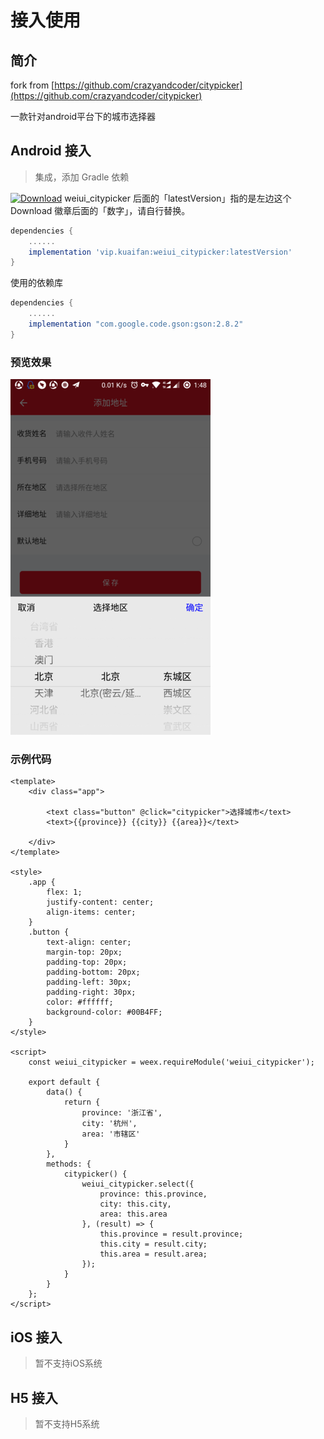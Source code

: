 # 接入使用

## 简介

fork from [https://github.com/crazyandcoder/citypicker](https://github.com/crazyandcoder/citypicker)

一款针对android平台下的城市选择器

## Android 接入

> 集成，添加 Gradle 依赖

[![Download](https://api.bintray.com/packages/kuaifan/maven/weiui_citypicker/images/download.svg)](https://bintray.com/kuaifan/maven/weiui_citypicker/_latestVersion) weiui_citypicker 后面的「latestVersion」指的是左边这个 Download 徽章后面的「数字」，请自行替换。

```groovy
dependencies {
    ......
    implementation 'vip.kuaifan:weiui_citypicker:latestVersion'
}
```

使用的依赖库

```groovy
dependencies {
    ......
    implementation "com.google.code.gson:gson:2.8.2"
}
```

### 预览效果

![](media/ezgif-4-82378e086c.png)

### 示例代码

```vue
<template>
    <div class="app">

        <text class="button" @click="citypicker">选择城市</text>
        <text>{{province}} {{city}} {{area}}</text>

    </div>
</template>

<style>
    .app {
        flex: 1;
        justify-content: center;
        align-items: center;
    }
    .button {
        text-align: center;
        margin-top: 20px;
        padding-top: 20px;
        padding-bottom: 20px;
        padding-left: 30px;
        padding-right: 30px;
        color: #ffffff;
        background-color: #00B4FF;
    }
</style>

<script>
    const weiui_citypicker = weex.requireModule('weiui_citypicker');

    export default {
        data() {
            return {
                province: '浙江省',
                city: '杭州',
                area: '市辖区'
            }
        },
        methods: {
            citypicker() {
                weiui_citypicker.select({
                    province: this.province,
                    city: this.city,
                    area: this.area
                }, (result) => {
                    this.province = result.province;
                    this.city = result.city;
                    this.area = result.area;
                });
            }
        }
    };
</script>
```

## iOS 接入
> 暂不支持iOS系统

## H5 接入
> 暂不支持H5系统

